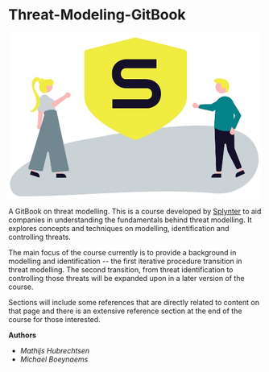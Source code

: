 # Threat-Modeling-GitBook
![](Splynter-cover.jpg)

A GitBook on threat modelling.
This is a course developed by [Splynter](https://www.splynter.be/) to aid companies in understanding the fundamentals behind threat modelling.
It explores concepts and techniques on modelling, identification and controlling threats.

The main focus of the course currently is to provide a background in modelling and identification -- the first iterative procedure transition in threat modelling.
The second transition, from threat identification to controlling those threats will be expanded upon in a later version of the course.

Sections will include some references that are directly related to content on that page and there is an extensive reference section at the end of the course for those interested.

**Authors**
* *Mathijs Hubrechtsen*
* *Michael Boeynaems*

